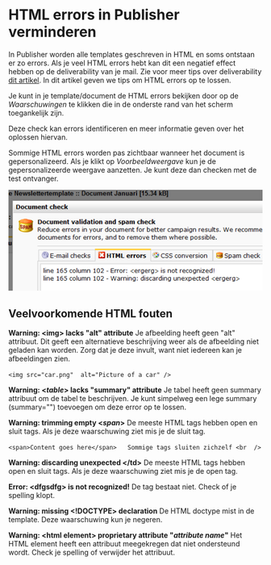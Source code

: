 # HTML errors in Publisher verminderen

In Publisher worden alle templates geschreven in HTML en soms ontstaan
er zo errors. Als je veel HTML errors hebt kan dit een negatief effect hebben
op de deliverability van je mail. Zie voor meer tips over deliverability
[dit artikel](./deliverability). In dit artikel geven we tips om HTML
errors op te lossen.

Je kunt in je template/document de HTML errors bekijken door op de *Waarschuwingen*
te klikken die in de onderste rand van het scherm toegankelijk zijn.

Deze check kan errors identificeren en meer informatie geven over het
oplossen hiervan.

Sommige HTML errors worden pas zichtbaar wanneer het document is gepersonalizeerd.
Als je klikt op *Voorbeeldweergave* kun je de gepersonalizeerde weergave
aanzetten. Je kunt deze dan checken met de test ontvanger.

![](../images/htmlerrors.png)

## Veelvoorkomende HTML fouten

**Warning: <img\> lacks "alt" attribute**
Je afbeelding heeft geen "alt" attribuut. Dit geeft een alternatieve
beschrijving weer als de afbeelding niet geladen kan worden. Zorg dat je
deze invult, want niet iedereen kan je afbeeldingen zien.

`<img src="car.png"  alt="Picture of a car" />`

**Warning: <*table*\> lacks "summary" attribute**
Je tabel heeft geen summary attribuut om de tabel te beschrijven. Je kunt
simpelweg een lege summary (summary="") toevoegen om deze error op te lossen.

**Warning: trimming empty <*span*\>**
De meeste HTML tags hebben open en sluit tags. Als je deze waarschuwing
ziet mis je de sluit tag.

`<span>Content goes here</span>   Sommige tags sluiten zichzelf <br  />`

**Warning: discarding unexpected </td\>**
De meeste HTML tags hebben open en sluit tags. Als je deze waarschuwing
ziet mis je de open tag.
 
**Error: <dfgsdfg\> is not recognized!**
De tag bestaat niet. Check of je spelling klopt.

**Warning: missing <!DOCTYPE\> declaration**
De HTML doctype mist in de template. Deze waarschuwing kun je negeren.

**Warning: <html element\> proprietary attribute "*attribute name*"**
Het HTML element heeft een attribuut meegekregen dat niet ondersteund wordt.
Check je spelling of verwijder het attribuut.
